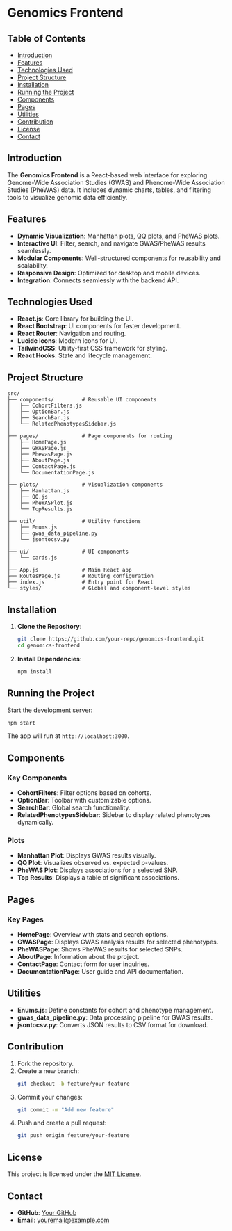 # Genomics Frontend

## Table of Contents

- [Introduction](#introduction)
- [Features](#features)
- [Technologies Used](#technologies-used)
- [Project Structure](#project-structure)
- [Installation](#installation)
- [Running the Project](#running-the-project)
- [Components](#components)
- [Pages](#pages)
- [Utilities](#utilities)
- [Contribution](#contribution)
- [License](#license)
- [Contact](#contact)

## Introduction
The **Genomics Frontend** is a React-based web interface for exploring Genome-Wide Association Studies (GWAS) and Phenome-Wide Association Studies (PheWAS) data. It includes dynamic charts, tables, and filtering tools to visualize genomic data efficiently.

## Features

- **Dynamic Visualization**: Manhattan plots, QQ plots, and PheWAS plots.
- **Interactive UI**: Filter, search, and navigate GWAS/PheWAS results seamlessly.
- **Modular Components**: Well-structured components for reusability and scalability.
- **Responsive Design**: Optimized for desktop and mobile devices.
- **Integration**: Connects seamlessly with the backend API.

## Technologies Used

- **React.js**: Core library for building the UI.
- **React Bootstrap**: UI components for faster development.
- **React Router**: Navigation and routing.
- **Lucide Icons**: Modern icons for UI.
- **TailwindCSS**: Utility-first CSS framework for styling.
- **React Hooks**: State and lifecycle management.

## Project Structure

```plaintext
src/
├── components/         # Reusable UI components
│   ├── CohortFilters.js
│   ├── OptionBar.js
│   ├── SearchBar.js
│   └── RelatedPhenotypesSidebar.js
│
├── pages/              # Page components for routing
│   ├── HomePage.js
│   ├── GWASPage.js
│   ├── PhewasPage.js
│   ├── AboutPage.js
│   ├── ContactPage.js
│   └── DocumentationPage.js
│
├── plots/              # Visualization components
│   ├── Manhattan.js
│   ├── QQ.js
│   ├── PheWASPlot.js
│   └── TopResults.js
│
├── util/               # Utility functions
│   ├── Enums.js
│   ├── gwas_data_pipeline.py
│   └── jsontocsv.py
│
├── ui/                 # UI components
│   └── cards.js
│
├── App.js              # Main React app
├── RoutesPage.js       # Routing configuration
├── index.js            # Entry point for React
└── styles/             # Global and component-level styles
```

## Installation

1. **Clone the Repository**:
   ```bash
   git clone https://github.com/your-repo/genomics-frontend.git
   cd genomics-frontend
   ```
2. **Install Dependencies**:
   ```bash
   npm install
   ```

## Running the Project

Start the development server:
```bash
npm start
```
The app will run at `http://localhost:3000`.

## Components

### Key Components

- **CohortFilters**: Filter options based on cohorts.
- **OptionBar**: Toolbar with customizable options.
- **SearchBar**: Global search functionality.
- **RelatedPhenotypesSidebar**: Sidebar to display related phenotypes dynamically.

### Plots

- **Manhattan Plot**: Displays GWAS results visually.
- **QQ Plot**: Visualizes observed vs. expected p-values.
- **PheWAS Plot**: Displays associations for a selected SNP.
- **Top Results**: Displays a table of significant associations.

## Pages

### Key Pages

- **HomePage**: Overview with stats and search options.
- **GWASPage**: Displays GWAS analysis results for selected phenotypes.
- **PheWASPage**: Shows PheWAS results for selected SNPs.
- **AboutPage**: Information about the project.
- **ContactPage**: Contact form for user inquiries.
- **DocumentationPage**: User guide and API documentation.

## Utilities

- **Enums.js**: Define constants for cohort and phenotype management.
- **gwas_data_pipeline.py**: Data processing pipeline for GWAS results.
- **jsontocsv.py**: Converts JSON results to CSV format for download.

## Contribution

1. Fork the repository.
2. Create a new branch:
   ```bash
   git checkout -b feature/your-feature
   ```
3. Commit your changes:
   ```bash
   git commit -m "Add new feature"
   ```
4. Push and create a pull request:
   ```bash
   git push origin feature/your-feature
   ```

## License

This project is licensed under the [MIT License](LICENSE).

## Contact

- **GitHub**: [Your GitHub](https://github.com/your-profile)
- **Email**: [youremail@example.com](mailto:youremail@example.com)
